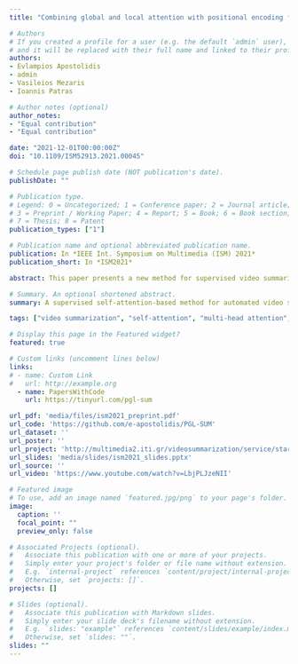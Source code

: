 ```yaml
---
title: "Combining global and local attention with positional encoding for video summarization"

# Authors
# If you created a profile for a user (e.g. the default `admin` user), write the username (folder name) here 
# and it will be replaced with their full name and linked to their profile.
authors:
- Evlampios Apostolidis
- admin
- Vasileios Mezaris
- Ioannis Patras

# Author notes (optional)
author_notes:
- "Equal contribution"
- "Equal contribution"

date: "2021-12-01T00:00:00Z"
doi: "10.1109/ISM52913.2021.00045"

# Schedule page publish date (NOT publication's date).
publishDate: ""

# Publication type.
# Legend: 0 = Uncategorized; 1 = Conference paper; 2 = Journal article;
# 3 = Preprint / Working Paper; 4 = Report; 5 = Book; 6 = Book section;
# 7 = Thesis; 8 = Patent
publication_types: ["1"]

# Publication name and optional abbreviated publication name.
publication: In *IEEE Int. Symposium on Multimedia (ISM) 2021*
publication_short: In *ISM2021*

abstract: This paper presents a new method for supervised video summarization. To overcome drawbacks of existing RNN-based summarization architectures, that relate to the modeling of long-range frames' dependencies and the ability to parallelize the training process, the developed model relies on the use of self-attention mechanisms to estimate the importance of video frames. Contrary to previous attention-based summarization approaches that model the frames' dependencies by observing the entire frame sequence, our method combines global and local multi-head attention mechanisms to discover different modelings of the frames' dependencies at different levels of granularity. Moreover, the utilized attention mechanisms integrate a component that encodes the temporal position of video frames - this is of major importance when producing a video summary. Experiments on two datasets (SumMe and TVSum) demonstrate the effectiveness of the proposed model compared to existing attention-based methods, and its competitiveness against other state-of-the-art supervised summarization approaches. An ablation study that focuses on our main proposed components, namely the use of global and local multi-head attention mechanisms in collaboration with an absolute positional encoding component, shows their relative contributions to the overall summarization performance.

# Summary. An optional shortened abstract.
summary: Α supervised self-attention-based method for automated video summarization.

tags: ["video summarization", "self-attention", "multi-head attention", "positional encoding", "supervised learning"]

# Display this page in the Featured widget?
featured: true

# Custom links (uncomment lines below)
links:
# - name: Custom Link
#   url: http://example.org
  - name: PapersWithCode
    url: https://tinyurl.com/pgl-sum

url_pdf: 'media/files/ism2021_preprint.pdf'
url_code: 'https://github.com/e-apostolidis/PGL-SUM'
url_dataset: ''
url_poster: ''
url_project: 'http://multimedia2.iti.gr/videosummarization/service/start.html'
url_slides: 'media/slides/ism2021_slides.pptx'
url_source: ''
url_video: 'https://www.youtube.com/watch?v=LbjPLJzeNII'

# Featured image
# To use, add an image named `featured.jpg/png` to your page's folder. 
image:
  caption: ''
  focal_point: ""
  preview_only: false

# Associated Projects (optional).
#   Associate this publication with one or more of your projects.
#   Simply enter your project's folder or file name without extension.
#   E.g. `internal-project` references `content/project/internal-project/index.md`.
#   Otherwise, set `projects: []`.
projects: []

# Slides (optional).
#   Associate this publication with Markdown slides.
#   Simply enter your slide deck's filename without extension.
#   E.g. `slides: "example"` references `content/slides/example/index.md`.
#   Otherwise, set `slides: ""`.
slides: ""
---
```

